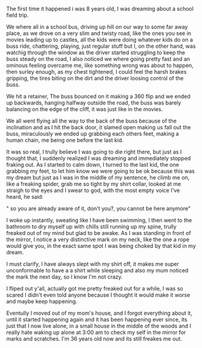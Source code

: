 The first time it happened i was 8 years old, I was dreaming about a school field trip. 

We where all in a school bus, driving up hill on our way to some far away place, as we drove on a very slim and twisty road, like the ones you see in movies leading up to castles, all the kids were doing whatever kids do on a buss ride, chattering, playing, just regular stuff but I, on the other hand, was watchig through the window as the driver started struggling to keep the buss steady on the road, I also noticed we where going pretty fast and an ominous feeling overcame me, like something wrong was about to happen, then surley enough, as my chest tightened, I could feel the harsh brakes gripping, the tires biting on the dirt and the driver loosing control of the buss. 

We hit a retainer, The buss bounced on it making a 360 flip and we ended up backwards,  hanging halfway outside the road, the buss was barely balancing on the edge of the cliff, it was just like in the movies. 

We all went flying all the way to the back of the buss because of the inclination and as I hit the back door, it slamed open making us fall out the buss, miraculously we ended up grabbing each others feet, making a human chain, me being one before the last kid. 

It was so real, I trully believe I was going to die right there, but just as I thought that, I suddenly realized I was dreaming and immediately stopped fraking out.
As I started to calm down, I turned to the last kid, the one grabbing my feet, to let him know we were going to be ok because this was my dream but just as I was in the middle of my sentence, he climb me on, like a freaking spider, grab me so tight by my shirt collar, looked at me straigh to the eyes and I swear to god, with the most empty voice I've heard, he said: 

" so you are already aware of it, don't you?, you cannot be here anymore" 

I woke up instantly, sweating like I have been swimming, I then went to the bathroom to dry myself up with chills still running up my spine, trully freaked out of my mind but glad to be awake. 
As I was standing in front of the mirror, I notice a very distinctive mark on my neck, like the one a rope would give you, in the exact same spot I was being choked by that kid in my dream. 

I must clarify, I have always slept with my shirt off, it makes me super unconformable to have a a shirt while sleeping and also my mum noticed the mark the next day, so I know I'm not crazy. 

I fliped out y'all, actually got me pretty freaked out for a while, I was so scared I didn't even told anyone because I thought it would make it worse and maybe keep happening.

Eventully I moved out of my mom's house, and I forgot everything about it, until it started happening again and it has been happening ever since, its just that I now  live alone, in a small house in the middle of the woods and I really hate waking up alone at 3:00 am to check my self in the mirror for marks and scratches. I'm 36 years old now and its still freakes me out.